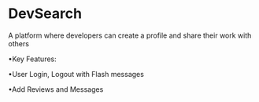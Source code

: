 # DevSearch

A platform where developers can create a profile and share their work with others

•Key Features:

•User Login, Logout with Flash messages

•Add Reviews and Messages

